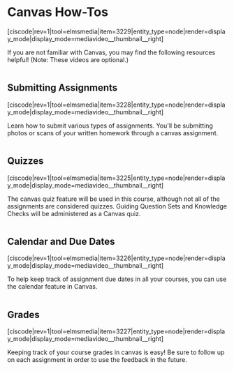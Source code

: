 # Canvas How-Tos

[ciscode|rev=1|tool=elmsmedia|item=3229|entity_type=node|render=display_mode|display_mode=mediavideo__thumbnail__right]

If you are not familiar with Canvas, you may find the following resources helpful!  (Note: These videos are optional.)

<div class="spacer" style="display:block;overflow:hidden;width:100%;"></div>

## Submitting Assignments

[ciscode|rev=1|tool=elmsmedia|item=3228|entity_type=node|render=display_mode|display_mode=mediavideo__thumbnail__right]

Learn how to submit various types of assignments.  You'll be submitting photos or scans of your written homework through a canvas assignment.  

<div class="spacer" style="display:block;overflow:hidden;width:100%;"></div>

## Quizzes

[ciscode|rev=1|tool=elmsmedia|item=3225|entity_type=node|render=display_mode|display_mode=mediavideo__thumbnail__right]

The canvas quiz feature will be used in this course, although not all of the assignments are considered quizzes.  Guiding Question Sets and Knowledge Checks will be administered as a Canvas quiz.

<div class="spacer" style="display:block;overflow:hidden;width:100%;"></div>

## Calendar and Due Dates

[ciscode|rev=1|tool=elmsmedia|item=3226|entity_type=node|render=display_mode|display_mode=mediavideo__thumbnail__right]

To help keep track of assignment due dates in all your courses, you can use the calendar feature in Canvas.

<div class="spacer" style="display:block;overflow:hidden;width:100%;"></div>

## Grades

[ciscode|rev=1|tool=elmsmedia|item=3227|entity_type=node|render=display_mode|display_mode=mediavideo__thumbnail__right]

Keeping track of your course grades in canvas is easy!  Be sure to follow up on each assignment in order to use the feedback in the future.


